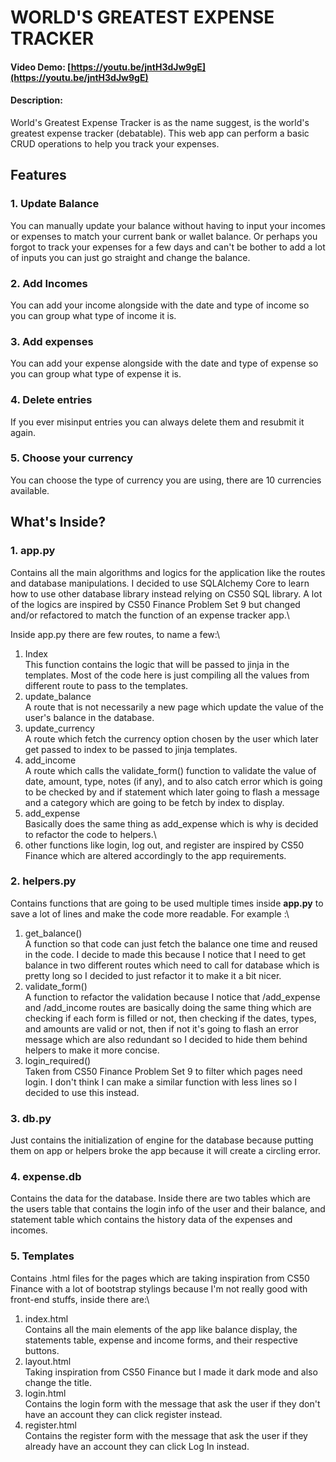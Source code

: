 # WORLD'S GREATEST EXPENSE TRACKER
#### Video Demo:  [https://youtu.be/jntH3dJw9gE](https://youtu.be/jntH3dJw9gE)
#### Description:
World's Greatest Expense Tracker is as the name suggest, is the world's greatest expense tracker (debatable). This web app can perform a basic CRUD operations to help you track your expenses.

## Features
### 1. Update Balance
You can manually update your balance without having to input your incomes or expenses to match your current bank or wallet balance. Or perhaps you forgot to track your expenses for a few days and can't be bother to add a lot of inputs you can just go straight and change the balance.
### 2. Add Incomes
You can add your income alongside with the date and type of income so you can group what type of income it is.
### 3. Add expenses
You can add your expense alongside with the date and type of expense so you can group what type of expense it is.
### 4. Delete entries
If you ever misinput entries you can always delete them and resubmit it again.
### 5. Choose your currency
You can choose the type of currency you are using, there are 10 currencies available.

## What's Inside?
### 1. app.py
Contains all the main algorithms and logics for the application like the routes and database manipulations. I decided to use SQLAlchemy Core to learn how to use other database library instead relying on CS50 SQL library. A lot of the logics are inspired by CS50 Finance Problem Set 9 but changed and/or refactored to match the function of an expense tracker app.\

Inside app.py there are few routes, to name a few:\
1. Index\
This function contains the logic that will be passed to jinja in the templates. Most of the code here is just compiling all the values from different route to pass to the templates.
2. update_balance\
A route that is not necessarily a new page which update the value of the user's balance in the database.
3. update_currency\
A route which fetch the currency option chosen by the user which later get passed to index to be passed to jinja templates.
4. add_income\
A route which calls the validate_form() function to validate the value of date, amount, type, notes (if any), and to also catch error which is going to be checked by and if statement which later going to flash a message and a category which are going to be fetch by index to display.
5. add_expense\
Basically does the same thing as add_expense which is why is decided to refactor the code to helpers.\
6. other functions like login, log out, and register are inspired by CS50 Finance which are altered accordingly to the app requirements.

### 2. helpers.py
Contains functions that are going to be used multiple times inside **app.py** to save a lot of lines and make the code more readable. For example :\
1. get_balance()\
  A function so that code can just fetch the balance one time and reused in the code. I decide to made this because I notice that I need to get balance in two different routes which need to call for database which is pretty long so I decided to just refactor it to make it a bit nicer.
2. validate_form()\
A function to refactor the validation because I notice that /add_expense and /add_income routes are basically doing the same thing which are checking if each form is filled or not, then checking if the dates, types, and amounts are valid or not, then if not it's going to flash an error message which are also redundant so I decided to hide them behind helpers to make it more concise.
3. login_required()\
Taken from CS50 Finance Problem Set 9 to filter which pages need login. I don't think I can make a similar function with less lines so I decided to use this instead.
### 3. db.py
Just contains the initialization of engine for the database because putting them on app or helpers broke the app because it will create a circling error.
### 4. expense.db
Contains the data for the database. Inside there are two tables which are the users table that contains the login info of the user and their balance, and statement table which contains the history data of the expenses and incomes.
### 5. Templates
Contains .html files for the pages which are taking inspiration from CS50 Finance with a lot of bootstrap stylings because I'm not really good with front-end stuffs, inside there are:\
1. index.html\
Contains all the main elements of the app like balance display, the statements table, expense and income forms, and their respective buttons.
2. layout.html\
Taking inspiration from CS50 Finance but I made it dark mode and also change the title.
3. login.html\
Contains the login form with the message that ask the user if they don't have an account they can click register instead.
4. register.html\
Contains the register form with the message that ask the user if they already have an account they can click Log In instead.


